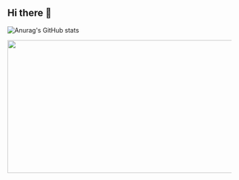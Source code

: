 ## Hi there 👋

<!--
**nadajinny/nadajinny** is a ✨ _special_ ✨ repository because its `README.md` (this file) appears on your GitHub profile.

Here are some ideas to get you started:

- 🔭 I’m currently working on ...
- 🌱 I’m currently learning ...
- 👯 I’m looking to collaborate on ...
- 🤔 I’m looking for help with ...
- 💬 Ask me about ...
- 📫 How to reach me: ...
- 😄 Pronouns: ...
- ⚡ Fun fact: ...
-->

![Anurag's GitHub stats](https://github-readme-stats.vercel.app/api?username=nadajinny&show_icons=true&theme=rose)

<a href="https://www.gitanimals.org/en_US?utm_medium=image&utm_source=nadajinny&utm_content=farm">
<img
  src="https://render.gitanimals.org/farms/nadajinny"
  width="600"
  height="300"
/>
</a>
